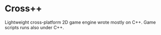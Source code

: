 # Cross++
Lightweight cross-platform 2D game engine wrote mostly on C++. Game scripts runs also under C++.
 